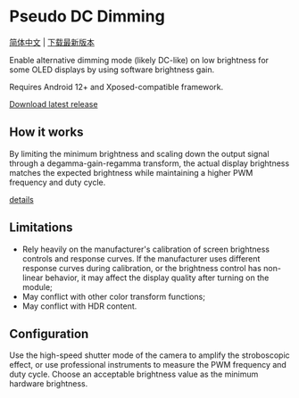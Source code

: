 # Pseudo DC Dimming

[简体中文](README.zh.md) | [下载最新版本](https://github.com/dantmnf/PseudoDCDimming/releases/latest)

Enable alternative dimming mode (likely DC-like) on low brightness for some OLED displays by using software brightness gain.

Requires Android 12+ and Xposed-compatible framework.

[Download latest release](https://github.com/dantmnf/PseudoDCDimming/releases/latest)

## How it works

By limiting the minimum brightness and scaling down the output signal through a degamma-gain-regamma transform, the actual display brightness matches the expected brightness while maintaining a higher PWM frequency and duty cycle.

[details](details.md)

## Limitations

* Rely heavily on the manufacturer's calibration of screen brightness controls and response curves. If the manufacturer uses different response curves during calibration, or the brightness control has non-linear behavior, it may affect the display quality after turning on the module;
* May conflict with other color transform functions;
* May conflict with HDR content.

## Configuration

Use the high-speed shutter mode of the camera to amplify the stroboscopic effect, or use professional instruments to measure the PWM frequency and duty cycle. Choose an acceptable brightness value as the minimum hardware brightness.